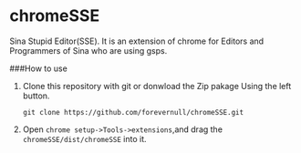 chromeSSE
=========

Sina Stupid Editor(SSE). It is an extension of chrome for Editors and Programmers of Sina who are using gsps.

###How to use

1. Clone this repository with git or donwload the Zip pakage Using the left button.
	
	`git clone https://github.com/forevernull/chromeSSE.git`

2. Open `chrome setup->Tools->extensions`,and drag the `chromeSSE/dist/chromeSSE` into it.



